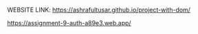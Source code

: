 WEBSITE LINK: https://ashrafultusar.github.io/project-with-dom/


https://assignment-9-auth-a89e3.web.app/
